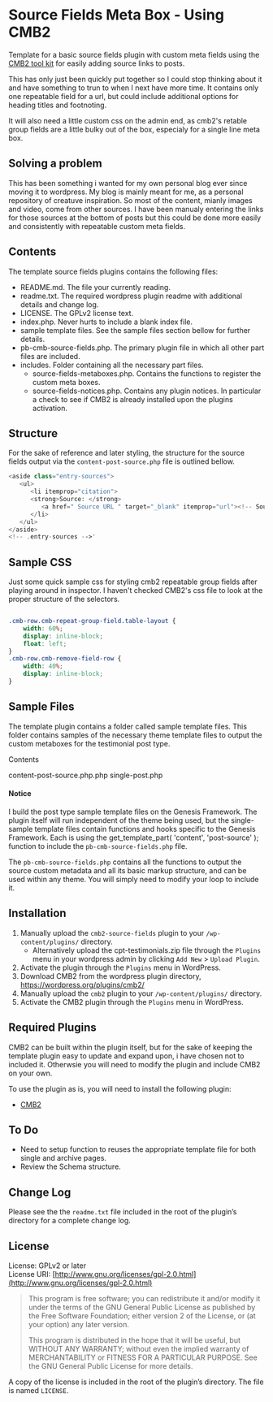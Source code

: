 # Source Fields Meta Box - Using CMB2

Template for a basic source fields plugin with custom meta fields using the [CMB2 tool kit](https://github.com/WebDevStudios/cmb2) for easily adding source links to posts.

This has only just been quickly put together so I could stop thinking about it and have something to trun to when I next have more time. It contains only one repeatable field for a url, but could include additional options for heading titles and footnoting.

It will also need a little custom css on the admin end, as cmb2's retable group fields are a little bulky out of the box, especialy for a single line meta box.

## Solving a problem
This has been something i wanted for my own personal blog ever since moving it to wordpress. My blog is mainly meant for me, as a personal repository of creatuve inspiration. So most of the content, mianly images and video, come from other sources. I have been manualy entering the links for those sources at the bottom of posts but this could be done more easily and consistently with repeatable custom meta fields.

## Contents

The template source fields plugins contains the following files:

- README.md. The file your currently reading.
- readme.txt. The required wordpress plugin readme with additional details and change log.
- LICENSE. The GPLv2 license text.
- index.php. Never hurts to include a blank index file.
- sample template files. See the sample files section bellow for further details.
- pb-cmb-source-fields.php. The primary plugin file in which all other part files are included.
- includes. Folder containing all the necessary part files.
   - source-fields-metaboxes.php. Contains the functions to register the custom meta boxes.
   - source-fields-notices.php. Contains any plugin notices. In particular a check to see if CMB2 is already installed upon the plugins activation.

## Structure

For the sake of reference and later styling, the structure for the source fields output via the ```content-post-source.php``` file is outlined bellow.

```php
<aside class="entry-sources">
   <ul>
      <li itemprop="citation">
      <strong>Source: </strong>
         <a href=" Source URL " target="_blank" itemprop="url"><!-- Source URL --></a>
      </li>
   </ul>
</aside>
<!-- .entry-sources -->'

```

## Sample CSS

Just some quick sample css for styling cmb2 repeatable group fields after playing around in inspector. I haven't checked CMB2's css file to look at the proper structure of the selectors.

```css

.cmb-row.cmb-repeat-group-field.table-layout {
    width: 60%;
    display: inline-block;
    float: left;
}
.cmb-row.cmb-remove-field-row {
    width: 40%;
    display: inline-block;
}

```

## Sample Files

The template plugin contains a folder called sample template files. This folder contains samples of the necessary theme template files to output the custom metaboxes for the testimonial post type.

Contents

content-post-source.php.php
single-post.php

#### Notice

I build the post type sample template files on the Genesis Framework. The plugin itself will run independent of the theme being used, but the single- sample template files contain functions and hooks specific to the Genesis Framework. Each is using the get_template_part( 'content', 'post-source' ); function to include the ```pb-cmb-source-fields.php``` file.

The ```pb-cmb-source-fields.php``` contains all the functions to output the source custom metadata and all its basic markup structure, and can be used within any theme. You will simply need to modify your loop to include it.

## Installation

1. Manually upload the ```cmb2-source-fields``` plugin to your ```/wp-content/plugins/``` directory.
   - Alternatively upload the cpt-testimonials.zip file through the ```Plugins``` menu in your wordpress admin by clicking ```Add New``` > ```Upload Plugin```.
2. Activate the plugin through the ```Plugins``` menu in WordPress.
3. Download CMB2 from the wordpress plugin directory, https://wordpress.org/plugins/cmb2/
4. Manually upload the ```cmb2``` plugin to your ```/wp-content/plugins/``` directory.
5. Activate the CMB2 plugin through the ```Plugins``` menu in WordPress.

## Required Plugins
CMB2 can be built within the plugin itself, but for the sake of keeping the template plugin easy to update and expand upon, i have chosen not to included it. Otherwsie you will need to modify the plugin and include CMB2 on your own.

To use the plugin as is, you will need to install the following plugin:

- [CMB2](https://github.com/WebDevStudios/CMB2)

## To Do

- Need to setup function to reuses the appropriate template file for both single and archive pages.
- Review the Schema structure.

## Change Log
Please see the the ```readme.txt``` file included in the root of the plugin’s directory for a complete change log.

## License
License: GPLv2 or later  
License URI: [http://www.gnu.org/licenses/gpl-2.0.html](http://www.gnu.org/licenses/gpl-2.0.html)

> This program is free software; you can redistribute it and/or modify
it under the terms of the GNU General Public License as published by
the Free Software Foundation; either version 2 of the License, or
(at your option) any later version.
>
> This program is distributed in the hope that it will be useful,
but WITHOUT ANY WARRANTY; without even the implied warranty of
MERCHANTABILITY or FITNESS FOR A PARTICULAR PURPOSE.  See the
GNU General Public License for more details.

A copy of the license is included in the root of the plugin’s directory. The file is named ```LICENSE```.
